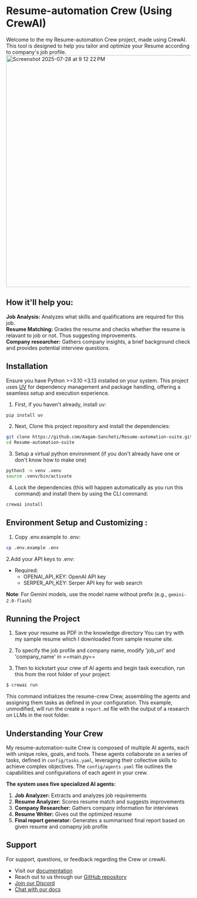 # Resume-automation Crew (Using CrewAI)

Welcome to the my Resume-automation Crew project, made using CrewAI.
This tool is designed to help you tailor and optimize your Resume according to company's job profile.
<img width="1243" height="632" alt="Screenshot 2025-07-28 at 9 12 22 PM" src="https://github.com/user-attachments/assets/5d347e14-57a4-43b2-95bc-3aa7dfa2047b" />
  
## How it'll help you:

**Job Analysis:** Analyzes what skills and qualifications are required for this job.  
**Resume Matching:** Grades the resume and checks whether the resume is relavant to job or not. Thus suggesting improvements.  
**Company researcher:** Gathers company insights, a brief background check and provides potential interview questions.   

## Installation

Ensure you have Python >=3.10 <3.13 installed on your system. This project uses [UV](https://docs.astral.sh/uv/) for dependency management and package handling, offering a seamless setup and execution experience.

1. First, if you haven't already, install uv:

```bash
pip install uv
```

2. Next, Clone this project repository and install the dependencies:

```bash
git clone https://github.com/Aagam-Sancheti/Resume-automation-suite.git
cd Resume-automation-suite
```
3. Setup a virtual python environment (if you don't already have one or don't know how to make one)

```bash
python3 -m venv .venv
source .venv/bin/activate
```
   
4. Lock the dependencies (this will happen automatically as you run this command) and install them by using the CLI command:

```bash
crewai install
```

## Environment Setup and Customizing :

1. Copy .env.example to .env:

```bash
cp .env.example .env
```

2.Add your API keys to .env:
* Required:
  + OPENAI_API_KEY: OpenAI API key
  + SERPER_API_KEY: Serper API key for web search

**Note**: For Gemini models, use the model name without prefix (e.g., `gemini-2.0-flash`)

## Running the Project

1. Save your resume as PDF in the knowledge directory
   You can try with my sample resume which I downloaded from sample resume site.

2. To specify the job profile and company name, modify 'job_url' and 'company_name' in ==main.py== 

3. Then to kickstart your crew of AI agents and begin task execution, run this from the root folder of your project:

```bash
$ crewai run
```
This command initializes the resume-crew Crew, assembling the agents and assigning them tasks as defined in your configuration.
This example, unmodified, will run the create a `report.md` file with the output of a research on LLMs in the root folder.

## Understanding Your Crew

My resume-automation-suite Crew is composed of multiple AI agents, each with unique roles, goals, and tools. These agents collaborate on a series of tasks, defined in `config/tasks.yaml`, leveraging their collective skills to achieve complex objectives. The `config/agents.yaml` file outlines the capabilities and configurations of each agent in your crew.

**The system uses five specialized AI agents:**

  1. **Job Analyzer:** Extracts and analyzes job requirements
  2. **Resume Analyzer:** Scores resume match and suggests improvements
  3. **Company Researcher:** Gathers company information for interviews
  4. **Resume Writer:** Gives out the optimized resume
  5. **Final report generator:** Generates a summarised final report based on given resume and comapny job profile

## Support

For support, questions, or feedback regarding the Crew or crewAI.

- Visit our [documentation](https://docs.crewai.com)
- Reach out to us through our [GitHub repository](https://github.com/joaomdmoura/crewai)
- [Join our Discord](https://discord.com/invite/X4JWnZnxPb)
- [Chat with our docs](https://chatg.pt/DWjSBZn)
